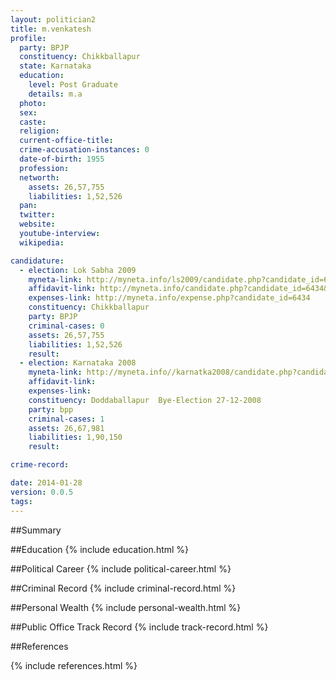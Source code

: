 ```yaml
---
layout: politician2
title: m.venkatesh
profile: 
  party: BPJP
  constituency: Chikkballapur
  state: Karnataka
  education: 
    level: Post Graduate
    details: m.a
  photo: 
  sex: 
  caste: 
  religion: 
  current-office-title: 
  crime-accusation-instances: 0
  date-of-birth: 1955
  profession: 
  networth: 
    assets: 26,57,755
    liabilities: 1,52,526
  pan: 
  twitter: 
  website: 
  youtube-interview: 
  wikipedia: 

candidature: 
  - election: Lok Sabha 2009
    myneta-link: http://myneta.info/ls2009/candidate.php?candidate_id=6434
    affidavit-link: http://myneta.info/candidate.php?candidate_id=6434&scan=original
    expenses-link: http://myneta.info/expense.php?candidate_id=6434
    constituency: Chikkballapur 
    party: BPJP
    criminal-cases: 0
    assets: 26,57,755
    liabilities: 1,52,526
    result:  
  - election: Karnataka 2008
    myneta-link: http://myneta.info//karnatka2008/candidate.php?candidate_id=1937
    affidavit-link: 
    expenses-link: 
    constituency: Doddaballapur  Bye-Election 27-12-2008 
    party: bpp
    criminal-cases: 1
    assets: 26,67,981
    liabilities: 1,90,150
    result:  

crime-record: 

date: 2014-01-28
version: 0.0.5
tags: 
---
```

##Summary


##Education
{% include education.html %}


##Political Career
{% include political-career.html %}


##Criminal Record
{% include criminal-record.html %}


##Personal Wealth
{% include personal-wealth.html %}


##Public Office Track Record
{% include track-record.html %}


##References


{% include references.html %}